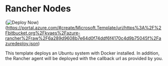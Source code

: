 # Rancher Nodes

(![Deploy Now](http://azuredeploy.net/deploybutton.png))(https://portal.azure.com/#create/Microsoft.Template/uri/https%3A%2F%2Fbitbucket.org%2Fkvaes%2Fazure-rancher%2Fraw%2F6a289d9608b7e64d0f74ddf6f4170c4d9b75045f%2Fazuredeploy.json)


This template deploys an Ubuntu system with Docker installed. In addition, the Rancher agent will be deployed with the callback url as provided by you.